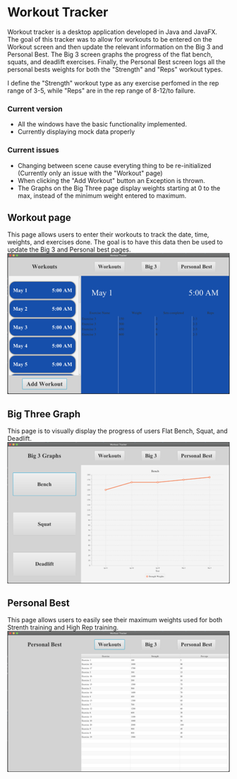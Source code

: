 # Workout Tracker
Workout tracker is a desktop application developed in Java and JavaFX. The goal of this tracker was to allow for workouts to be entered on the Workout screen and then update the relevant information on the Big 3 and Personal Best. The Big 3 screen graphs the progress of the flat bench, squats, and deadlift exercises. Finally, the Personal Best screen logs all the personal bests weights for both the "Strength" and "Reps" workout types.

I define the "Strength" workout type as any exercise perfomed in the rep range of 3-5, while "Reps" are in the rep range of 8-12/to failure.

### Current version
- All the windows have the basic functionality implemented.
- Currently displaying mock data properly

### Current issues
- Changing between scene cause everyting thing to be re-initialized (Currently only an issue with the "Workout" page)
- When clicking the "Add Workout" button an Exception is thrown.
- The Graphs on the Big Three page display weights starting at 0 to the max, instead of the minimum weight entered to maximum.

## Workout page
This page allows users to enter their workouts to track the date, time, weights, and exercises done. The goal is to have this data then be used to update the Big 3 and Personal best pages.
![Workout](https://github.com/Ohwelleh/Workout-Tracker/blob/master/ReadMeImage/Workout.png)

## Big Three Graph
This page is to visually display the progress of users Flat Bench, Squat, and Deadlift.
![Big Three](https://github.com/Ohwelleh/Workout-Tracker/blob/master/ReadMeImage/Big%20three.png)


## Personal Best
This page allows users to easily see their maximum weights used for both Strenth training and High Rep training.
![Personal Best](https://github.com/Ohwelleh/Workout-Tracker/blob/master/ReadMeImage/Personal%20Best.png)
